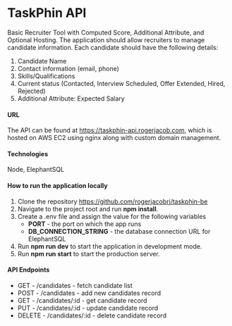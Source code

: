 # TaskPhin API

Basic Recruiter Tool with Computed Score, Additional Attribute, and Optional Hosting. The application should allow recruiters to manage candidate information. Each candidate should have the following details:
1. Candidate Name
2. Contact information (email, phone)
3. Skills/Qualifications
4. Current status (Contacted, Interview Scheduled, Offer Extended, Hired, Rejected)
5. Additional Attribute: Expected Salary

#### URL
The API can be found at https://taskphin-api.rogerjacob.com, which is hosted on AWS EC2 using nginx along with custom domain management.

#### Technologies
Node, ElephantSQL

#### How to run the application locally
1. Clone the repository https://github.com/rogerjacobrj/taskphin-be
2. Navigate to the project root and run **npm install**.
3. Create a .env file and assign the value for the following variables
     - **PORT** - the port on which the app runs
     - **DB_CONNECTION_STRING** - the database connection URL for ElephantSQL
5. Run **npm run dev** to start the application in development mode.
6. Run **npm run start** to start the production server.

#### API Endpoints
  - GET - /candidates - fetch candidate list
  - POST - /candidates - add new candidates record
  - GET - /candidates/:id - get candidate record
  - PUT - /candidates/:id - update candidate record
  - DELETE - /candidates/:id - delete candidate record

